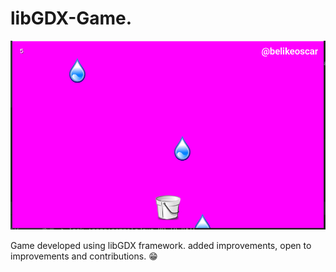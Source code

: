 # libGDX-Game.
![alt text](https://github.com/scarnation/libGDX-Game/blob/master/bucket%20catch.PNG)

Game developed using libGDX framework. added improvements, open to improvements and contributions.
😁
